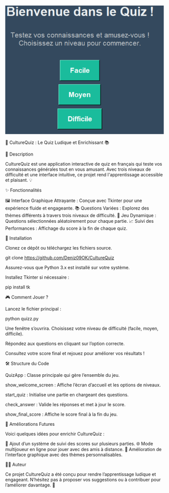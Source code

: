 ![Image du Jeu (Menu)](Images%20et%20videos/Image%20page%20debut.png)

🎉 CultureQuiz : Le Quiz Ludique et Enrichissant 📚

🌟 Description

CultureQuiz est une application interactive de quiz en français qui teste vos connaissances générales tout en vous amusant. Avec trois niveaux de difficulté et une interface intuitive, ce projet rend l'apprentissage accessible et plaisant. 💡

✨ Fonctionnalités

🖼️ Interface Graphique Attrayante : Conçue avec Tkinter pour une expérience fluide et engageante.
📚 Questions Variées : Explorez des thèmes différents à travers trois niveaux de difficulté.
🎲 Jeu Dynamique : Questions sélectionnées aléatoirement pour chaque partie.
📈 Suivi des Performances : Affichage du score à la fin de chaque quiz.

🚀 Installation

Clonez ce dépôt ou téléchargez les fichiers source.

git clone https://github.com/Deniz09OK/CultureQuiz

Assurez-vous que Python 3.x est installé sur votre système.

Installez Tkinter si nécessaire :

pip install tk

🎮 Comment Jouer ?

Lancez le fichier principal :

python quizz.py

Une fenêtre s’ouvrira. Choisissez votre niveau de difficulté (facile, moyen, difficile).

Répondez aux questions en cliquant sur l’option correcte.

Consultez votre score final et rejouez pour améliorer vos résultats !

🛠️ Structure du Code

QuizApp : Classe principale qui gère l’ensemble du jeu.

show_welcome_screen : Affiche l’écran d’accueil et les options de niveaux.

start_quiz : Initialise une partie en chargeant des questions.

check_answer : Valide les réponses et met à jour le score.

show_final_score : Affiche le score final à la fin du jeu.

🌟 Améliorations Futures

Voici quelques idées pour enrichir CultureQuiz :

🏅 Ajout d’un système de suivi des scores sur plusieurs parties.
🌐 Mode multijoueur en ligne pour jouer avec des amis à distance.
🎨 Amélioration de l’interface graphique avec des thèmes personnalisables.

👨‍💻 Auteur

Ce projet CultureQuiz a été conçu pour rendre l’apprentissage ludique et engageant. N’hésitez pas à proposer vos suggestions ou à contribuer pour l’améliorer davantage. 🌟
